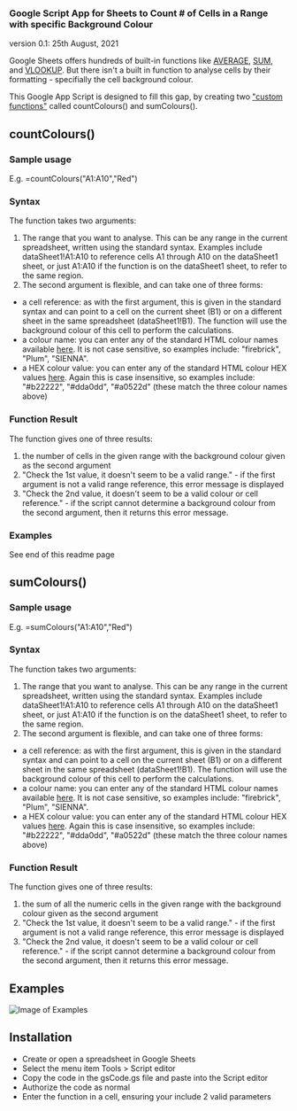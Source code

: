 ### Google Script App for Sheets to Count # of Cells in a Range with specific Background Colour
version 0.1: 25th August, 2021

Google Sheets offers hundreds of built-in functions like [AVERAGE](https://support.google.com/drive/answer/3093615 "AVERAGE documentation page"), [SUM](https://support.google.com/drive/answer/3093669 "SUM documentation page"), and [VLOOKUP](https://support.google.com/drive/answer/3093318 "VLOOKUP documentation page"). But there isn't a built in function to analyse cells by their formatting - specifially the cell background colour.

This Google App Script is designed to fill this gap, by creating two ["custom functions"](https://developers.google.com/apps-script/guides/sheets/functions "") called countColours() and sumColours().

## countColours()
### Sample usage
E.g. =countColours("A1:A10","Red")

### Syntax
The function takes two arguments:
1. The range that you want to analyse. This can be any range in the current spreadsheet, written using the standard syntax. Examples include dataSheet1!A1:A10 to reference cells A1 through A10 on the dataSheet1 sheet, or just A1:A10 if the function is on the dataSheet1 sheet, to refer to the same region.
2. The second argument is flexible, and can take one of three forms:
  - a cell reference: as with the first argument, this is given in the standard syntax and can point to a cell on the current sheet (B1) or on a different sheet in the same spreadsheet (dataSheet1!B1). The function will use the background colour of this cell to perform the calculations.
  - a colour name: you can enter any of the standard HTML colour names available [here](https://www.w3schools.com/colors/colors_names.asp "Colour names from w3school.com"). It is not case sensitive, so examples include: "firebrick", "Plum", "SIENNA".
  - a HEX colour value: you can enter any of the standard HTML colour HEX values [here](https://www.w3schools.com/colors/colors_hex.asp "Colour HEX values from w3school.com"). Again this is case insensitive, so examples include: "#b22222", "#dda0dd", "#a0522d" (these match the three colour names above)

### Function Result
The function gives one of three results:
1. the number of cells in the given range with the background colour given as the second argument
2. "Check the 1st value, it doesn't seem to be a valid range." - if the first argument is not a valid range reference, this error message is displayed
3. "Check the 2nd value, it doesn't seem to be a valid colour or cell reference." - if the script cannot determine a background colour from the second argument, then it returns this error message.

### Examples
See end of this readme page

## sumColours()
### Sample usage
E.g. =sumColours("A1:A10","Red")

### Syntax
The function takes two arguments:
1. The range that you want to analyse. This can be any range in the current spreadsheet, written using the standard syntax. Examples include dataSheet1!A1:A10 to reference cells A1 through A10 on the dataSheet1 sheet, or just A1:A10 if the function is on the dataSheet1 sheet, to refer to the same region.
2. The second argument is flexible, and can take one of three forms:
  - a cell reference: as with the first argument, this is given in the standard syntax and can point to a cell on the current sheet (B1) or on a different sheet in the same spreadsheet (dataSheet1!B1). The function will use the background colour of this cell to perform the calculations.
  - a colour name: you can enter any of the standard HTML colour names available [here](https://www.w3schools.com/colors/colors_names.asp "Colour names from w3school.com"). It is not case sensitive, so examples include: "firebrick", "Plum", "SIENNA".
  - a HEX colour value: you can enter any of the standard HTML colour HEX values [here](https://www.w3schools.com/colors/colors_hex.asp "Colour HEX values from w3school.com"). Again this is case insensitive, so examples include: "#b22222", "#dda0dd", "#a0522d" (these match the three colour names above)

### Function Result
The function gives one of three results:
1. the sum of all the numeric cells in the given range with the background colour given as the second argument
2. "Check the 1st value, it doesn't seem to be a valid range." - if the first argument is not a valid range reference, this error message is displayed
3. "Check the 2nd value, it doesn't seem to be a valid colour or cell reference." - if the script cannot determine a background colour from the second argument, then it returns this error message.

## Examples
![Image of Examples](https://lh5.googleusercontent.com/-QUoFAWwC5xEXkdABu1CP9mgTIlkjPgBq-sXfIvUBLs-nqnvLYWFpNAoy2WHapnog57fGj7G7XD7BxZE9SDf=w1029-h682)


## Installation
- Create or open a spreadsheet in Google Sheets
- Select the menu item Tools > Script editor
- Copy the code in the gsCode.gs file and paste into the Script editor
- Authorize the code as normal
- Enter the function in a cell, ensuring your include 2 valid parameters


